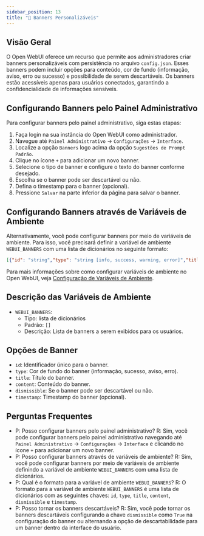 ```yaml
---
sidebar_position: 13
title: "🔰 Banners Personalizáveis"
---
```


Visão Geral
--------

O Open WebUI oferece um recurso que permite aos administradores criar banners personalizáveis com persistência no arquivo `config.json`. Esses banners podem incluir opções para conteúdo, cor de fundo (informação, aviso, erro ou sucesso) e possibilidade de serem descartáveis. Os banners estão acessíveis apenas para usuários conectados, garantindo a confidencialidade de informações sensíveis.

Configurando Banners pelo Painel Administrativo
----------------------------------------------

Para configurar banners pelo painel administrativo, siga estas etapas:

1. Faça login na sua instância do Open WebUI como administrador.
2. Navegue até `Painel Administrativo` -> `Configurações` -> `Interface`.
3. Localize a opção `Banners` logo acima da opção `Sugestões de Prompt Padrão`.
4. Clique no ícone `+` para adicionar um novo banner.
5. Selecione o tipo de banner e configure o texto do banner conforme desejado.
6. Escolha se o banner pode ser descartável ou não.
7. Defina o timestamp para o banner (opcional).
8. Pressione `Salvar` na parte inferior da página para salvar o banner.

Configurando Banners através de Variáveis de Ambiente
----------------------------------------------------

Alternativamente, você pode configurar banners por meio de variáveis de ambiente. Para isso, você precisará definir a variável de ambiente `WEBUI_BANNERS` com uma lista de dicionários no seguinte formato:

```json
[{"id": "string","type": "string [info, success, warning, error]","title": "string","content": "string","dismissible": False,"timestamp": 1000}]
```

Para mais informações sobre como configurar variáveis de ambiente no Open WebUI, veja [Configuração de Variáveis de Ambiente](https://docs.openwebui.com/getting-started/env-configuration#webui_banners).

Descrição das Variáveis de Ambiente
-----------------------------------

* `WEBUI_BANNERS`:
  * Tipo: lista de dicionários
  * Padrão: `[]`
  * Descrição: Lista de banners a serem exibidos para os usuários.

Opções de Banner
----------------

* `id`: Identificador único para o banner.
* `type`: Cor de fundo do banner (informação, sucesso, aviso, erro).
* `title`: Título do banner.
* `content`: Conteúdo do banner.
* `dismissible`: Se o banner pode ser descartável ou não.
* `timestamp`: Timestamp do banner (opcional).

Perguntas Frequentes
---------------------

* P: Posso configurar banners pelo painel administrativo?
R: Sim, você pode configurar banners pelo painel administrativo navegando até `Painel Administrativo` -> `Configurações` -> `Interface` e clicando no ícone `+` para adicionar um novo banner.
* P: Posso configurar banners através de variáveis de ambiente?
R: Sim, você pode configurar banners por meio de variáveis de ambiente definindo a variável de ambiente `WEBUI_BANNERS` com uma lista de dicionários.
* P: Qual é o formato para a variável de ambiente `WEBUI_BANNERS`?
R: O formato para a variável de ambiente `WEBUI_BANNERS` é uma lista de dicionários com as seguintes chaves: `id`, `type`, `title`, `content`, `dismissible` e `timestamp`.
* P: Posso tornar os banners descartáveis?
R: Sim, você pode tornar os banners descartáveis configurando a chave `dismissible` como `True` na configuração do banner ou alternando a opção de descartabilidade para um banner dentro da interface do usuário.
